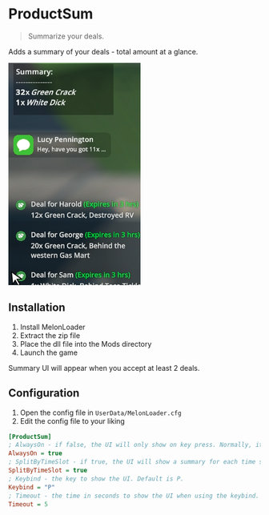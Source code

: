 ﻿# ProductSum
> Summarize your deals.

Adds a summary of your deals - total amount at a glance.

![showcase](assets/ProductSumScreen.png)

## Installation
1. Install MelonLoader
2. Extract the zip file
3. Place the dll file into the Mods directory
4. Launch the game

Summary UI will appear when you accept at least 2 deals.

## Configuration
1. Open the config file in `UserData/MelonLoader.cfg`
2. Edit the config file to your liking
```ini
[ProductSum]
; AlwaysOn - if false, the UI will only show on key press. Normally, it will show when you have more than 1 deal.
AlwaysOn = true
; SplitByTimeSlot - if true, the UI will show a summary for each time slot. When false, it will show a summary for all time slots.
SplitByTimeSlot = true
; Keybind - the key to show the UI. Default is P.
Keybind = "P"
; Timeout - the time in seconds to show the UI when using the keybind. Default is 5.
Timeout = 5
```

